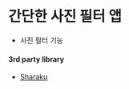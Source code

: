 # 간단한 사진 필터 앱

- 사진 필터 기능  

#### 3rd party library
- [Sharaku](https://github.com/makomori/Sharaku)
